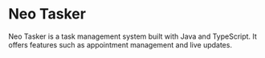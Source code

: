 # Neo Tasker

 Neo Tasker is a task management system built with Java and TypeScript. It offers features such as appointment management and live updates.
